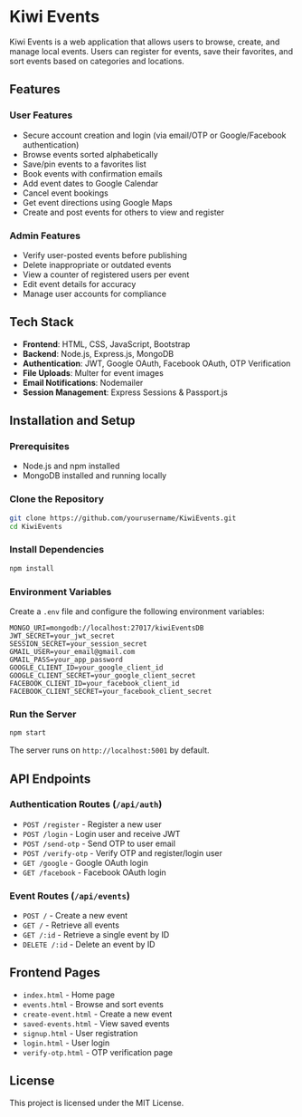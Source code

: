 # Kiwi Events

Kiwi Events is a web application that allows users to browse, create, and manage local events. Users can register for events, save their favorites, and sort events based on categories and locations.

## Features

### User Features
- Secure account creation and login (via email/OTP or Google/Facebook authentication)
- Browse events sorted alphabetically
- Save/pin events to a favorites list
- Book events with confirmation emails
- Add event dates to Google Calendar
- Cancel event bookings
- Get event directions using Google Maps
- Create and post events for others to view and register

### Admin Features
- Verify user-posted events before publishing
- Delete inappropriate or outdated events
- View a counter of registered users per event
- Edit event details for accuracy
- Manage user accounts for compliance

## Tech Stack
- **Frontend**: HTML, CSS, JavaScript, Bootstrap
- **Backend**: Node.js, Express.js, MongoDB
- **Authentication**: JWT, Google OAuth, Facebook OAuth, OTP Verification
- **File Uploads**: Multer for event images
- **Email Notifications**: Nodemailer
- **Session Management**: Express Sessions & Passport.js

## Installation and Setup

### Prerequisites
- Node.js and npm installed
- MongoDB installed and running locally

### Clone the Repository
```sh
git clone https://github.com/yourusername/KiwiEvents.git
cd KiwiEvents
```

### Install Dependencies
```sh
npm install
```

### Environment Variables
Create a `.env` file and configure the following environment variables:
```
MONGO_URI=mongodb://localhost:27017/kiwiEventsDB
JWT_SECRET=your_jwt_secret
SESSION_SECRET=your_session_secret
GMAIL_USER=your_email@gmail.com
GMAIL_PASS=your_app_password
GOOGLE_CLIENT_ID=your_google_client_id
GOOGLE_CLIENT_SECRET=your_google_client_secret
FACEBOOK_CLIENT_ID=your_facebook_client_id
FACEBOOK_CLIENT_SECRET=your_facebook_client_secret
```

### Run the Server
```sh
npm start
```
The server runs on `http://localhost:5001` by default.

## API Endpoints

### Authentication Routes (`/api/auth`)
- `POST /register` - Register a new user
- `POST /login` - Login user and receive JWT
- `POST /send-otp` - Send OTP to user email
- `POST /verify-otp` - Verify OTP and register/login user
- `GET /google` - Google OAuth login
- `GET /facebook` - Facebook OAuth login

### Event Routes (`/api/events`)
- `POST /` - Create a new event
- `GET /` - Retrieve all events
- `GET /:id` - Retrieve a single event by ID
- `DELETE /:id` - Delete an event by ID

## Frontend Pages
- `index.html` - Home page
- `events.html` - Browse and sort events
- `create-event.html` - Create a new event
- `saved-events.html` - View saved events
- `signup.html` - User registration
- `login.html` - User login
- `verify-otp.html` - OTP verification page

## License
This project is licensed under the MIT License.

